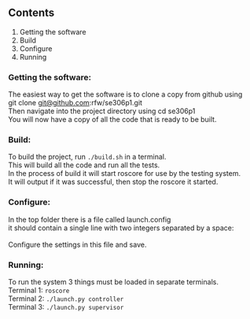 ## Contents
1. Getting the software
2. Build
3. Configure
4. Running


### Getting the software:
The easiest way to get the software is to clone a copy from github using  
    git clone git@github.com:rfw/se306p1.git  
Then navigate into the project directory using cd se306p1  
You will now have a copy of all the code that is ready to be built.  

### Build:
To build the project, run ````./build.sh```` in a terminal.  
This will build all the code and run all the tests.   
In the process of build it will start roscore for use by the testing system.  
It will output if it was successful, then stop the roscore it started.  

### Configure:  
In the top folder there is a file called launch.config  
it should contain a single line with two integers separated by a space:  
    <number of robots in the system> <number of swarms to break into>  
Configure the settings in this file and save.  

### Running:
To run the system 3 things must be loaded in separate terminals.  
Terminal 1: ````roscore````  
Terminal 2: ````./launch.py controller````  
Terminal 3: ````./launch.py supervisor````  



